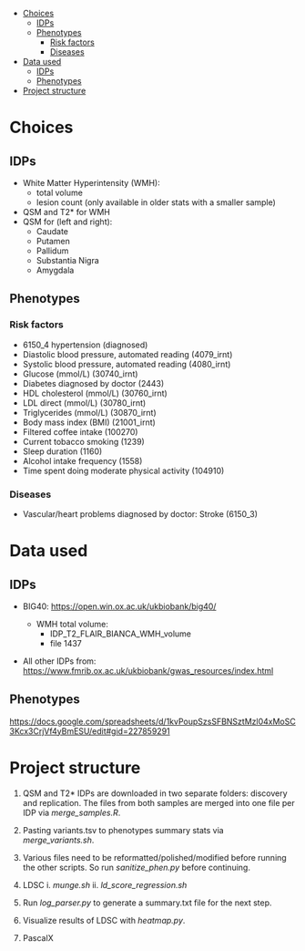 - [Choices](#choices)
  - [IDPs](#idps)
  - [Phenotypes](#phenotypes)
    - [Risk factors](#risk-factors)
    - [Diseases](#diseases)
- [Data used](#data-used)
  - [IDPs](#idps-1)
  - [Phenotypes](#phenotypes-1)
- [Project structure](#project-structure)

# Choices

## IDPs

- White Matter Hyperintensity (WMH):
  - total volume
  - lesion count (only available in older stats with a smaller sample)
- QSM and T2\* for WMH
- QSM for (left and right):
  - Caudate
  - Putamen
  - Pallidum
  - Substantia Nigra
  - Amygdala

## Phenotypes

### Risk factors

- 6150_4 hypertension (diagnosed)
- Diastolic blood pressure, automated reading
  (4079_irnt)
- Systolic blood pressure, automated reading
  (4080_irnt)
- Glucose (mmol/L)
  (30740_irnt)
- Diabetes diagnosed by doctor (2443)
- HDL cholesterol (mmol/L)
  (30760_irnt)
- LDL direct (mmol/L)
  (30780_irnt)
- Triglycerides (mmol/L)
  (30870_irnt)
- Body mass index (BMI) (21001_irnt)
- Filtered coffee intake (100270)
- Current tobacco smoking (1239)
- Sleep duration (1160)
- Alcohol intake frequency (1558)
- Time spent doing moderate physical activity (104910)

### Diseases

- Vascular/heart problems diagnosed by doctor: Stroke (6150_3)

# Data used

## IDPs

- BIG40: <https://open.win.ox.ac.uk/ukbiobank/big40/>
  - WMH total volume:
    - IDP_T2_FLAIR_BIANCA_WMH_volume
    - file 1437

- All other IDPs from: <https://www.fmrib.ox.ac.uk/ukbiobank/gwas_resources/index.html>

## Phenotypes

<https://docs.google.com/spreadsheets/d/1kvPoupSzsSFBNSztMzl04xMoSC3Kcx3CrjVf4yBmESU/edit#gid=227859291>

# Project structure

1. QSM and T2\* IDPs are downloaded in two separate folders: discovery and replication. The files from both samples are merged into one file per IDP via *merge_samples.R*.

2. Pasting variants.tsv to phenotypes summary stats via *merge_variants.sh*.

3. Various files need to be reformatted/polished/modified before running the other scripts. So run *sanitize_phen.py* before continuing.

4. LDSC
    i. *munge.sh*
    ii. *ld_score_regression.sh*

5. Run *log_parser.py* to generate a summary.txt file for the next step.
5. Visualize results of LDSC with *heatmap.py*.

6. PascalX
